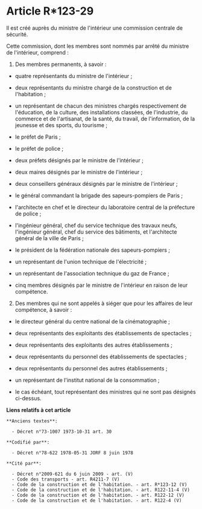 # Article R*123-29

Il est créé auprès du ministre de l'intérieur une commission centrale de sécurité.

Cette commission, dont les membres sont nommés par arrêté du ministre de l'intérieur, comprend :

1. Des membres permanents, à savoir :

- quatre représentants du ministre de l'intérieur ;

- deux représentants du ministre chargé de la construction et de l'habitation ;

- un représentant de chacun des ministres chargés respectivement de l'éducation, de la culture, des installations classées,
de l'industrie, du commerce et de l'artisanat, de la santé, du travail, de l'information, de la jeunesse et des sports, du
tourisme ;

- le préfet de Paris ;

- le préfet de police ;

- deux préfets désignés par le ministre de l'intérieur ;

- deux maires désignés par le ministre de l'intérieur ;

- deux conseillers généraux désignés par le ministre de l'intérieur ;

- le général commandant la brigade des sapeurs-pompiers de Paris ;

- l'architecte en chef et le directeur du laboratoire central de la préfecture de police ;

- l'ingénieur général, chef du service technique des travaux neufs, l'ingénieur général, chef du service des bâtiments, et
l'architecte général de la ville de Paris ;

- le président de la fédération nationale des sapeurs-pompiers ;

- un représentant de l'union technique de l'électricité ;

- un représentant de l'association technique du gaz de France ;

- cinq membres désignés par le ministre de l'intérieur en raison de leur compétence.

2. Des membres qui ne sont appelés à siéger que pour les affaires de leur compétence, à savoir :

- le directeur général du centre national de la cinématographie ;

- deux représentants des exploitants des établissements de spectacles ;

- deux représentants des exploitants des autres établissements ;

- deux représentants du personnel des établissements de spectacles ;

- deux représentants du personnel des autres établissements ;

- un représentant de l'institut national de la consommation ;

- le cas échéant, tout représentant des ministres qui ne sont pas désignés ci-dessus.

**Liens relatifs à cet article**

	**Anciens textes**:

	  - Décret n°73-1007 1973-10-31 art. 30

	**Codifié par**:

	  - Décret n°78-622 1978-05-31 JORF 8 juin 1978

	**Cité par**:

	  - Décret n°2009-621 du 6 juin 2009 - art. (V)
	  - Code des transports - art. R4211-7 (V)
	  - Code de la construction et de l'habitation. - art. R*123-12 (V)
	  - Code de la construction et de l'habitation. - art. R122-11-4 (V)
	  - Code de la construction et de l'habitation. - art. R122-12 (V)
	  - Code de la construction et de l'habitation. - art. R122-4 (V)
